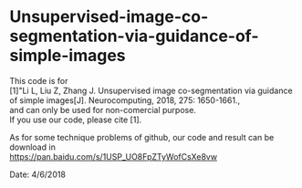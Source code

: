 # Unsupervised-image-co-segmentation-via-guidance-of-simple-images
This code is for   
[1]"Li L, Liu Z, Zhang J. Unsupervised image co-segmentation via guidance of simple images[J]. Neurocomputing, 2018, 275: 1650-1661.,  
and can only be used for non-comercial purpose.   
If you use our code, please cite [1].

As for some technique problems of github, our code and result can be download in   
https://pan.baidu.com/s/1USP_UO8FpZTyWofCsXe8vw



Date: 4/6/2018
